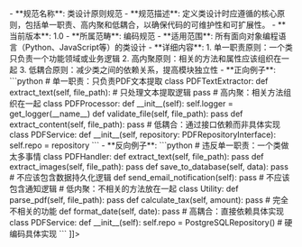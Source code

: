 <![CDATA[<!-- CODING-CLASS-PRINCIPLES-001.md -->
- **规范名称**: 类设计原则规范
- **规范描述**: 定义类设计时应遵循的核心原则，包括单一职责、高内聚和低耦合，以确保代码的可维护性和可扩展性。
- **当前版本**: 1.0
- **所属范畴**: 编码规范
- **适用范围**: 所有面向对象编程语言（Python、JavaScript等）的类设计
- **详细内容**:
  1. 单一职责原则：一个类只负责一个功能领域或业务逻辑
  2. 高内聚原则：相关的方法和属性应该组织在一起
  3. 低耦合原则：减少类之间的依赖关系，提高模块独立性

- **正向例子**:
  ```python
  # 单一职责：只负责PDF文本提取
  class PDFTextExtractor:
      def extract_text(self, file_path):
          # 只处理文本提取逻辑
          pass

  # 高内聚：相关方法组织在一起
  class PDFProcessor:
      def __init__(self):
          self.logger = get_logger(__name__)
      
      def validate_file(self, file_path):
          pass
      
      def extract_content(self, file_path):
          pass

  # 低耦合：通过接口依赖而非具体实现
  class PDFService:
      def __init__(self, repository: PDFRepositoryInterface):
          self.repo = repository
  ```

- **反向例子**:
  ```python
  # 违反单一职责：一个类做太多事情
  class PDFHandler:
      def extract_text(self, file_path):
          pass
      
      def extract_images(self, file_path):
          pass
      
      def save_to_database(self, data):
          pass  # 不应该包含数据持久化逻辑
      
      def send_email_notification(self):
          pass  # 不应该包含通知逻辑

  # 低内聚：不相关的方法放在一起
  class Utility:
      def parse_pdf(self, file_path):
          pass
      
      def calculate_tax(self, amount):
          pass  # 完全不相关的功能
      
      def format_date(self, date):
          pass

  # 高耦合：直接依赖具体实现
  class PDFService:
      def __init__(self):
          self.repo = PostgreSQLRepository()  # 硬编码具体实现
  ```
]]>